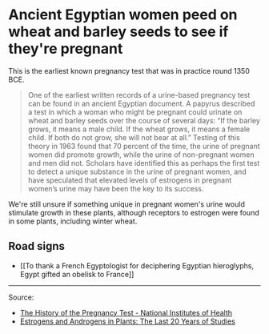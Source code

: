 # Ancient Egyptian women peed on wheat and barley seeds to see if they're pregnant

This is the earliest known pregnancy test that was in practice round 1350 BCE.

> One of the earliest written records of a urine-based pregnancy test can be found in an ancient Egyptian document. A papyrus described a test in which a woman who might be pregnant could urinate on wheat and barley seeds over the course of several days: “If the barley grows, it means a male child. If the wheat grows, it means a female child. If both do not grow, she will not bear at all.” Testing of this theory in 1963 found that 70 percent of the time, the urine of pregnant women did promote growth, while the urine of non-pregnant women and men did not. Scholars have identified this as perhaps the first test to detect a unique substance in the urine of pregnant women, and have speculated that elevated levels of estrogens in pregnant women’s urine may have been the key to its success.

We're still unsure if something unique in pregnant women's urine would stimulate growth in these plants, although receptors to estrogen were found in some plants, including winter wheat.

## Road signs

- [[To thank a French Egyptologist for deciphering Egyptian hieroglyphs, Egypt gifted an obelisk to France]]


---

Source:
- [The History of the Pregnancy Test - National Institutes of Health](https://history.nih.gov/display/history/Pregnancy+Test+Timeline)
- [Estrogens and Androgens in Plants: The Last 20 Years of Studies](https://www.ncbi.nlm.nih.gov/pmc/articles/PMC8705621/)